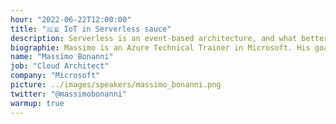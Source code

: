 ```yaml
---
hour: "2022-06-22T12:00:00"
title: "🇬🇧 IoT in Serverless sauce"
description: Serverless is an event-based architecture, and what better scenarios than the IoT ones are event-driven? In this session, we will see a simple approach to an IoT scenario that uses Durable Entities to handle the logic associated with our devices.
biographie: Massimo is an Azure Technical Trainer in Microsoft. His goal is to help customers utilize their Azure skills to achieve more and leverage the power of Azure in their solutions. He's also a technical speaker at national and international conferences, a Microsoft Certified Trainer, a former MVP (for 6 years in Visual Studio and Development Technologies and Windows Development), an Intel Software Innovator, and an Intel Black Belt. He's a community guy and he loves biking, reading, and dogs!!
name: "Massimo Bonanni"
job: "Cloud Architect"
company: "Microsoft"
picture: ../images/speakers/massimo_bonanni.png
twitter: "@massimobonanni"
warmup: true
---
```

